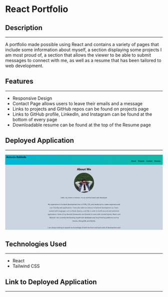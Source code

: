 # React Portfolio

## Description 
---
A portfolio made possible using React and contains a variety of pages that include some information about myself, a section displaying some projects I am most proud of, a section that allows the viewer to be able to submit messages to connect with me, as well as a resume that has been tailored to web development. 

## Features
---
- Responsive Design
- Contact Page allows users to leave their emails and a message 
- Links to projects and GitHub repos can be found on projects page
- Links to GitHub profile, LinkedIn, and Instagram can be found at the bottom of every page
- Downloadable resume can be found at the top of the Resume page

## Deployed Application
---
![screenshot](./images/React%20Portfolio.png)

## Technologies Used
---
- React
- Tailwind CSS

## Link to Deployed Application
---